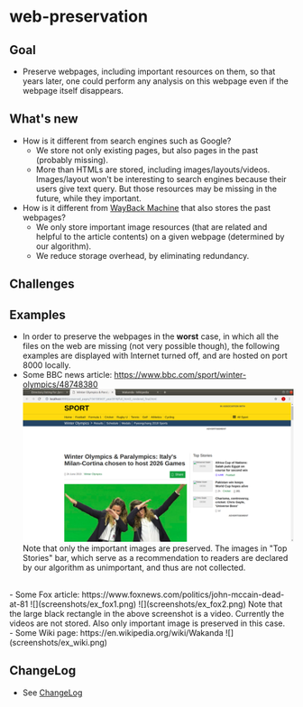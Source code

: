 # web-preservation

## Goal
- Preserve webpages, including important resources on them, so that years later, one could perform any analysis on this webpage even if the webpage itself disappears.

## What's new
- How is it different from search engines such as Google?
    - We store not only existing pages, but also pages in the past (probably missing).
    - More than HTMLs are stored, including images/layouts/videos. Images/layout won't be interesting to search engines because their users give text query. But those resources may be missing in the future, while they important.
- How is it different from [WayBack Machine](https://archive.org/web/) that also stores the past webpages?
    - We only store important image resources (that are related and helpful to the article contents) on a given webpage (determined by our algorithm).
    - We reduce storage overhead, by eliminating redundancy.

## Challenges

## Examples
- In order to preserve the webpages in the **worst** case, in which all the files on the web are missing (not very possible though), the following examples are displayed with Internet turned off, and are hosted on port 8000 locally.
- Some BBC news article: https://www.bbc.com/sport/winter-olympics/48748380
![](screenshots/ex_bbc.png)
Note that only the important images are preserved. The images in "Top Stories" bar, which serve as a recommendation to readers are declared by our algorithm as unimportant, and thus are not collected.
<br/>
- Some Fox article: https://www.foxnews.com/politics/john-mccain-dead-at-81
![](screenshots/ex_fox1.png)
![](screenshots/ex_fox2.png)
Note that the large black rectangle in the above screenshot is  a video. Currently the videos are not stored. Also only important image is preserved in this case.
<br/>
- Some Wiki page: https://en.wikipedia.org/wiki/Wakanda
![](screenshots/ex_wiki.png)


## ChangeLog
- See [ChangeLog](ChangeLog)
